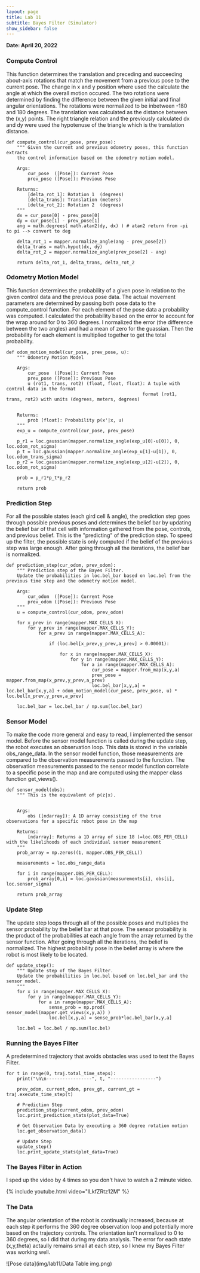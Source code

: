 ```yaml
---
layout: page
title: Lab 11
subtitle: Bayes Filter (Simulator)
show_sidebar: false
---
```


**Date: April 20, 2022**


### Compute Control
This function determines the translation and preceding and succeeding about-axis rotations that match the movement from a previous pose to the current pose. The change in x and y position where used the calculate the angle at which the overall motion occured. The two rotations were determined by finding the difference between the given initial and final angular orientations. The rotations were normalized to be inbetween -180 and 180 degrees. The translation was calculated as the distance between the (x,y) points. The right triangle relation and the previously calculated dx and dy were used the hypotenuse of the triangle which is the translation distance.

```
def compute_control(cur_pose, prev_pose):
    """ Given the current and previous odometry poses, this function extracts
    the control information based on the odometry motion model.

    Args:
        cur_pose  ([Pose]): Current Pose
        prev_pose ([Pose]): Previous Pose 

    Returns:
        [delta_rot_1]: Rotation 1  (degrees)
        [delta_trans]: Translation (meters)
        [delta_rot_2]: Rotation 2  (degrees)
    """
    dx = cur_pose[0] - prev_pose[0]
    dy = cur_pose[1] - prev_pose[1]
    ang = math.degrees( math.atan2(dy, dx) ) # atan2 return from -pi to pi --> convert to deg
    
    delta_rot_1 = mapper.normalize_angle(ang - prev_pose[2])
    delta_trans = math.hypot(dx, dy)
    delta_rot_2 = mapper.normalize_angle(prev_pose[2] - ang)
    
    return delta_rot_1, delta_trans, delta_rot_2
```

### Odometry Motion Model
This function determines the probability of a given pose in relation to the given control data and the previous pose data. The actual movement parameters are determined by passing both pose data to the compute_control function. For each element of the pose data a probability was computed. I calculated the probability based on the error to account for the wrap around for 0 to 360 degrees. I normalized the error (the difference between the two angles) and had a mean of zero for the guassian. Then the probability for each element is multiplied together to get the total probability.

```
def odom_motion_model(cur_pose, prev_pose, u):
    """ Odometry Motion Model

    Args:
        cur_pose  ([Pose]): Current Pose
        prev_pose ([Pose]): Previous Pose
        u (rot1, trans, rot2) (float, float, float): A tuple with control data in the format 
                                                   format (rot1, trans, rot2) with units (degrees, meters, degrees)


    Returns:
        prob [float]: Probability p(x'|x, u)
    """
    exp_u = compute_control(cur_pose, prev_pose)
        
    p_r1 = loc.gaussian(mapper.normalize_angle(exp_u[0]-u[0]), 0, loc.odom_rot_sigma)
    p_t = loc.gaussian(mapper.normalize_angle(exp_u[1]-u[1]), 0, loc.odom_trans_sigma)
    p_r2 = loc.gaussian(mapper.normalize_angle(exp_u[2]-u[2]), 0, loc.odom_rot_sigma)

    prob = p_r1*p_t*p_r2
    
    return prob
```

### Prediction Step
For all the possible states (each gird cell & angle), the prediction step goes through possible previous poses and determines the belief bar by updating the belief bar of that cell with information gathered from the pose, controls, and previous belief. This is the "predicting" of the prediction step. To speed up the filter, the possible state is only computed if the belief of the previous step was large enough. After going through all the iterations, the belief bar is normalized.

```
def prediction_step(cur_odom, prev_odom):
    """ Prediction step of the Bayes Filter.
    Update the probabilities in loc.bel_bar based on loc.bel from the previous time step and the odometry motion model.

    Args:
        cur_odom  ([Pose]): Current Pose
        prev_odom ([Pose]): Previous Pose
    """
    u = compute_control(cur_odom, prev_odom)
    
    for x_prev in range(mapper.MAX_CELLS_X):
        for y_prev in range(mapper.MAX_CELLS_Y):
            for a_prev in range(mapper.MAX_CELLS_A):
                
                if (loc.bel[x_prev,y_prev,a_prev] > 0.00001):
                    
                    for x in range(mapper.MAX_CELLS_X):
                        for y in range(mapper.MAX_CELLS_Y):
                            for a in range(mapper.MAX_CELLS_A):
                                cur_pose = mapper.from_map(x,y,a)
                                prev_pose = mapper.from_map(x_prev,y_prev,a_prev)
                                loc.bel_bar[x,y,a] = loc.bel_bar[x,y,a] + odom_motion_model(cur_pose, prev_pose, u) * loc.bel[x_prev,y_prev,a_prev]
                                
    loc.bel_bar = loc.bel_bar / np.sum(loc.bel_bar)
```

### Sensor Model
To make the code more general and easy to read, I implemented the sensor model. Before the sensor model function is called during the update step, the robot executes an observation loop. This data is stored in the variable obs_range_data. In the sensor model function, those measurements are compared to the observation measurements passed to the function. The observation measurements passed to the sensor model function correlate to a specific pose in the map and are computed using the mapper class function get_views().

```
def sensor_model(obs):
    """ This is the equivalent of p(z|x).


    Args:
        obs ([ndarray]): A 1D array consisting of the true observations for a specific robot pose in the map 

    Returns:
        [ndarray]: Returns a 1D array of size 18 (=loc.OBS_PER_CELL) with the likelihoods of each individual sensor measurement
    """
    prob_array = np.zeros((1, mapper.OBS_PER_CELL))
    
    measurements = loc.obs_range_data
        
    for i in range(mapper.OBS_PER_CELL):
        prob_array[0,i] = loc.gaussian(measurements[i], obs[i], loc.sensor_sigma)
                
    return prob_array
```

### Update Step
The update step loops through all of the possible poses and multiplies the sensor probability by the belief bar at that pose. The sensor probability is the product of the probabilities at each angle from the array returned by the sensor function. After going through all the iterations, the belief is normalized. The highest probability pose in the belief array is where the robot is most likely to be located.

```
def update_step():
    """ Update step of the Bayes Filter.
    Update the probabilities in loc.bel based on loc.bel_bar and the sensor model.
    """ 
    for x in range(mapper.MAX_CELLS_X):
        for y in range(mapper.MAX_CELLS_Y):
            for a in range(mapper.MAX_CELLS_A):
                sense_prob = np.prod( sensor_model(mapper.get_views(x,y,a)) ) 
                loc.bel[x,y,a] = sense_prob*loc.bel_bar[x,y,a]
                
    loc.bel = loc.bel / np.sum(loc.bel)
```    

### Running the Bayes Filter
A predetermined trajectory that avoids obstacles was used to test the Bayes Filter.

```
for t in range(0, traj.total_time_steps):
    print("\n\n-----------------", t, "-----------------")
    
    prev_odom, current_odom, prev_gt, current_gt = traj.execute_time_step(t)
        
    # Prediction Step
    prediction_step(current_odom, prev_odom)
    loc.print_prediction_stats(plot_data=True)
    
    # Get Observation Data by executing a 360 degree rotation motion
    loc.get_observation_data()
    
    # Update Step
    update_step()
    loc.print_update_stats(plot_data=True)
```

### The Bayes Filter in Action
I sped up the video by 4 times so you don't have to watch a 2 minute video.

{% include youtube.html video="lLkfZRtz12M" %}


### The Data
The angular orientation of the robot is continually increased, because at each step it performs the 360 degree observation loop and potentially more based on the trajectory controls. The orientation isn't normalized to 0 to 360 degrees, so I did that during my data analysis. The error for each state (x,y,theta) actaully remains small at each step, so I knew my Bayes Filter was working well.

![Pose data](img/lab11/Data Table img.png)

  

